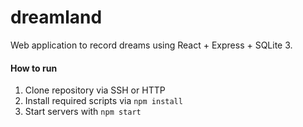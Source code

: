 # dreamland

Web application to record dreams using React + Express + SQLite 3.

#### How to run

1. Clone repository via SSH or HTTP
2. Install required scripts via `npm install`
3. Start servers with `npm start`
